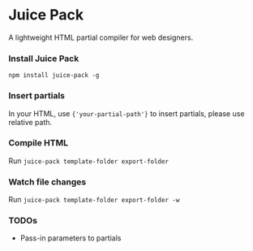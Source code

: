 # Juice Pack
A lightweight HTML partial compiler for web designers.

### Install Juice Pack
`npm install juice-pack -g`

### Insert partials

In your HTML, use `{'your-partial-path'}` to insert partials, please use relative path.

### Compile HTML

Run `juice-pack template-folder export-folder`

### Watch file changes

Run `juice-pack template-folder export-folder -w`

### TODOs

* Pass-in parameters to partials